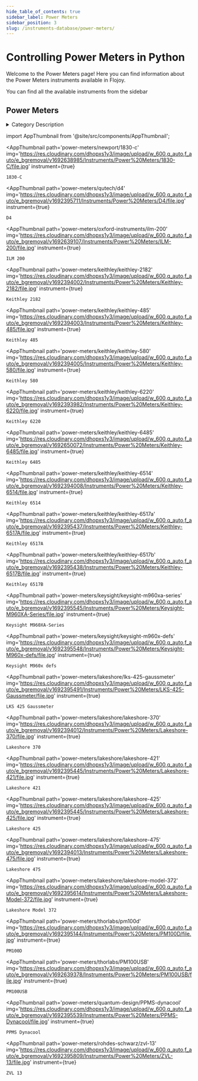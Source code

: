 ```yaml
--- 
hide_table_of_contents: true
sidebar_label: Power Meters
sidebar_position: 3
slug: /instruments-database/power-meters/
---
```


# Controlling Power Meters in Python

Welcome to the Power Meters page! Here you can find information about the Power Meters instruments available in Flojoy.

You can find all the available instruments from the sidebar


## Power Meters 

<details> 
<summary>Category Description</summary> 
A Power Meter is one of the most useful and simple instruments to measure electrical power when no deeper analysis of the measured data is required. It measures the voltage (V) and current (A) and derives from these the most important power results. Power meters are perfect for technicians and engineers performing simple tasks like stand-by power measurements. 
</details> 

<!-- Custom component -->
import AppThumbnail from '@site/src/components/AppThumbnail';

<div className="flex flex-wrap">

<AppThumbnail 
    path='power-meters/newport/1830-c'
    img='https://res.cloudinary.com/dhopxs1y3/image/upload/w_600,q_auto,f_auto/e_bgremoval/v1692638985/Instruments/Power%20Meters/1830-C/file.jpg'
    instrument={true}
>
    1830-C
</AppThumbnail>

<AppThumbnail 
    path='power-meters/qutech/d4'
    img='https://res.cloudinary.com/dhopxs1y3/image/upload/w_600,q_auto,f_auto/e_bgremoval/v1692395711/Instruments/Power%20Meters/D4/file.jpg'
    instrument={true}
>
    D4
</AppThumbnail>

<AppThumbnail 
    path='power-meters/oxford-instruments/ilm-200'
    img='https://res.cloudinary.com/dhopxs1y3/image/upload/w_600,q_auto,f_auto/e_bgremoval/v1692639107/Instruments/Power%20Meters/ILM-200/file.jpg'
    instrument={true}
>
    ILM 200
</AppThumbnail>

<AppThumbnail 
    path='power-meters/keithley/keithley-2182'
    img='https://res.cloudinary.com/dhopxs1y3/image/upload/w_600,q_auto,f_auto/e_bgremoval/v1692394002/Instruments/Power%20Meters/Keithley-2182/file.jpg'
    instrument={true}
>
    Keithley 2182
</AppThumbnail>

<AppThumbnail 
    path='power-meters/keithley/keithley-485'
    img='https://res.cloudinary.com/dhopxs1y3/image/upload/w_600,q_auto,f_auto/e_bgremoval/v1692394003/Instruments/Power%20Meters/Keithley-485/file.jpg'
    instrument={true}
>
    Keithley 485
</AppThumbnail>

<AppThumbnail 
    path='power-meters/keithley/keithley-580'
    img='https://res.cloudinary.com/dhopxs1y3/image/upload/w_600,q_auto,f_auto/e_bgremoval/v1692394005/Instruments/Power%20Meters/Keithley-580/file.jpg'
    instrument={true}
>
    Keithley 580
</AppThumbnail>

<AppThumbnail 
    path='power-meters/keithley/keithley-6220'
    img='https://res.cloudinary.com/dhopxs1y3/image/upload/w_600,q_auto,f_auto/e_bgremoval/v1692393982/Instruments/Power%20Meters/Keithley-6220/file.jpg'
    instrument={true}
>
    Keithley 6220
</AppThumbnail>

<AppThumbnail 
    path='power-meters/keithley/keithley-6485'
    img='https://res.cloudinary.com/dhopxs1y3/image/upload/w_600,q_auto,f_auto/e_bgremoval/v1692650072/Instruments/Power%20Meters/Keithley-6485/file.jpg'
    instrument={true}
>
    Keithley 6485
</AppThumbnail>

<AppThumbnail 
    path='power-meters/keithley/keithley-6514'
    img='https://res.cloudinary.com/dhopxs1y3/image/upload/w_600,q_auto,f_auto/e_bgremoval/v1692394008/Instruments/Power%20Meters/Keithley-6514/file.jpg'
    instrument={true}
>
    Keithley 6514
</AppThumbnail>

<AppThumbnail 
    path='power-meters/keithley/keithley-6517a'
    img='https://res.cloudinary.com/dhopxs1y3/image/upload/w_600,q_auto,f_auto/e_bgremoval/v1692395437/Instruments/Power%20Meters/Keithley-6517A/file.jpg'
    instrument={true}
>
    Keithley 6517A
</AppThumbnail>

<AppThumbnail 
    path='power-meters/keithley/keithley-6517b'
    img='https://res.cloudinary.com/dhopxs1y3/image/upload/w_600,q_auto,f_auto/e_bgremoval/v1692395438/Instruments/Power%20Meters/Keithley-6517B/file.jpg'
    instrument={true}
>
    Keithley 6517B
</AppThumbnail>

<AppThumbnail 
    path='power-meters/keysight/keysight-m960xa-series'
    img='https://res.cloudinary.com/dhopxs1y3/image/upload/w_600,q_auto,f_auto/e_bgremoval/v1692395545/Instruments/Power%20Meters/Keysight-M960XA-Series/file.jpg'
    instrument={true}
>
    Keysight M960XA-Series
</AppThumbnail>

<AppThumbnail 
    path='power-meters/keysight/keysight-m960x-defs'
    img='https://res.cloudinary.com/dhopxs1y3/image/upload/w_600,q_auto,f_auto/e_bgremoval/v1692395548/Instruments/Power%20Meters/Keysight-M960x-defs/file.jpg'
    instrument={true}
>
    Keysight M960x defs
</AppThumbnail>

<AppThumbnail 
    path='power-meters/lakeshore/lks-425-gaussmeter'
    img='https://res.cloudinary.com/dhopxs1y3/image/upload/w_600,q_auto,f_auto/e_bgremoval/v1692395491/Instruments/Power%20Meters/LKS-425-Gaussmeter/file.jpg'
    instrument={true}
>
    LKS 425 Gaussmeter
</AppThumbnail>

<AppThumbnail 
    path='power-meters/lakeshore/lakeshore-370'
    img='https://res.cloudinary.com/dhopxs1y3/image/upload/w_600,q_auto,f_auto/e_bgremoval/v1692394012/Instruments/Power%20Meters/Lakeshore-370/file.jpg'
    instrument={true}
>
    Lakeshore 370
</AppThumbnail>

<AppThumbnail 
    path='power-meters/lakeshore/lakeshore-421'
    img='https://res.cloudinary.com/dhopxs1y3/image/upload/w_600,q_auto,f_auto/e_bgremoval/v1692395445/Instruments/Power%20Meters/Lakeshore-421/file.jpg'
    instrument={true}
>
    Lakeshore 421
</AppThumbnail>

<AppThumbnail 
    path='power-meters/lakeshore/lakeshore-425'
    img='https://res.cloudinary.com/dhopxs1y3/image/upload/w_600,q_auto,f_auto/e_bgremoval/v1692395445/Instruments/Power%20Meters/Lakeshore-425/file.jpg'
    instrument={true}
>
    Lakeshore 425
</AppThumbnail>

<AppThumbnail 
    path='power-meters/lakeshore/lakeshore-475'
    img='https://res.cloudinary.com/dhopxs1y3/image/upload/w_600,q_auto,f_auto/e_bgremoval/v1692394013/Instruments/Power%20Meters/Lakeshore-475/file.jpg'
    instrument={true}
>
    Lakeshore 475
</AppThumbnail>

<AppThumbnail 
    path='power-meters/lakeshore/lakeshore-model-372'
    img='https://res.cloudinary.com/dhopxs1y3/image/upload/w_600,q_auto,f_auto/e_bgremoval/v1692395614/Instruments/Power%20Meters/Lakeshore-Model-372/file.jpg'
    instrument={true}
>
    Lakeshore Model 372
</AppThumbnail>

<AppThumbnail 
    path='power-meters/thorlabs/pm100d'
    img='https://res.cloudinary.com/dhopxs1y3/image/upload/w_600,q_auto,f_auto/e_bgremoval/v1692395144/Instruments/Power%20Meters/PM100D/file.jpg'
    instrument={true}
>
    PM100D
</AppThumbnail>

<AppThumbnail 
    path='power-meters/thorlabs/PM100USB'
    img='https://res.cloudinary.com/dhopxs1y3/image/upload/w_600,q_auto,f_auto/e_bgremoval/v1692639378/Instruments/Power%20Meters/PM100USB/file.jpg'
    instrument={true}
>
    PM100USB
</AppThumbnail>

<AppThumbnail 
    path='power-meters/quantum-design/PPMS-dynacool'
    img='https://res.cloudinary.com/dhopxs1y3/image/upload/w_600,q_auto,f_auto/e_bgremoval/v1692395539/Instruments/Power%20Meters/PPMS-Dynacool/file.jpg'
    instrument={true}
>
    PPMS Dynacool
</AppThumbnail>

<AppThumbnail 
    path='power-meters/rohdes-schwarz/zvl-13'
    img='https://res.cloudinary.com/dhopxs1y3/image/upload/w_600,q_auto,f_auto/e_bgremoval/v1692395809/Instruments/Power%20Meters/ZVL-13/file.jpg'
    instrument={true}
>
    ZVL 13
</AppThumbnail>
</div>